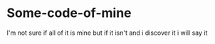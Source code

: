 # Some-code-of-mine
I'm not sure if all of it is mine but if it isn't and i discover it i will say it
